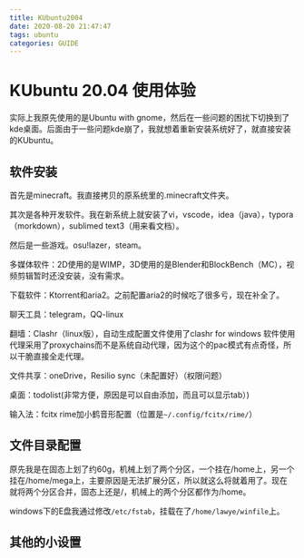 ```yaml
---
title: KUbuntu2004
date: 2020-08-20 21:47:47
tags: ubuntu
categories: GUIDE
---
```


# KUbuntu 20.04 使用体验

实际上我原先使用的是Ubuntu with gnome，然后在一些问题的困扰下切换到了kde桌面。后面由于一些问题kde崩了，我就想着重新安装系统好了，就直接安装的KUbuntu。

<!--more-->
## 软件安装

首先是minecraft。我直接拷贝的原系统里的.minecraft文件夹。

其次是各种开发软件。我在新系统上就安装了vi，vscode，idea（java），typora（morkdown），sublimed text3（用来看文档）。

然后是一些游戏。osu!lazer，steam。

多媒体软件：2D使用的是WIMP，3D使用的是Blender和BlockBench（MC），视频剪辑暂时还没安装，没有需求。

下载软件：Ktorrent和aria2。之前配置aria2的时候吃了很多亏，现在补全了。

聊天工具：telegram，QQ-linux

翻墙：Clashr（linux版），自动生成配置文件使用了clashr for windows 软件使用代理采用了proxychains而不是系统自动代理，因为这个的pac模式有点奇怪，所以干脆直接全走代理。

文件共享：oneDrive，Resilio sync（未配置好）（权限问题）

桌面：todolist(非常方便，原因是可以自由添加，而且可以显示tab）)

输入法：fcitx rime加小鹤音形配置（位置是`~/.config/fcitx/rime/`）

## 文件目录配置

原先我是在固态上划了约60g，机械上划了两个分区，一个挂在/home上，另一个挂在/home/mega上，主要原因是无法扩展分区，所以就这么将就着用了。现在就将两个分区合并，固态上还是/，机械上的两个分区都作为/home。

windows下的E盘我通过修改`/etc/fstab`，挂载在了`/home/lawye/winfile`上。

## 其他的小设置

